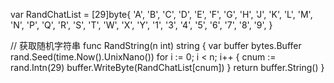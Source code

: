 var RandChatList = [29]byte{
	'A', 'B', 'C', 'D', 'E', 'F', 'G', 'H', 'J', 'K',
	'L', 'M', 'N', 'P', 'Q', 'R', 'S', 'T', 'W', 'X',
	'Y', '1', '3', '4', '5', '6', '7', '8', '9',
}

// 获取随机字符串
func RandString(n int) string {
	var buffer bytes.Buffer
	rand.Seed(time.Now().UnixNano())
	for i := 0; i < n; i++ {
		cnum := rand.Intn(29)
		buffer.WriteByte(RandChatList[cnum])
	}
	return buffer.String()
}
